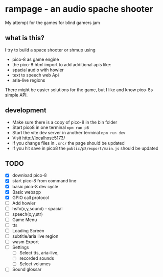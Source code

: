 # rampage - an audio spache shooter  

My attempt for the games for blind gamers jam

## what is this?
I try to build a space shooter or shmup using 
 * pico-8 as game engine
 * the pico-8 html import to add additional apis like:
 * spacial audio with howler
 * text to speech web Api
 * aria-live regions

There might be easier solutions for the game, but I like and know pico-8s simple API. 

## development
 * Make sure there is a copy of pico-8 in the bin folder
 * Start pico8 in one terminal `npm run p8`
 * Start the vite dev server in another terminal `npm run dev`
 * Visit [http://localhost:5173/](http://localhost:5173/)
 * If you change files in `.src/` the page should be updated
 * If you hit save in pico8 the `public/p8/export/main.js` should be updated


## TODO
 * [x] download pico-8
 * [x] start pico-8 from command line
 * [x] basic pico-8 dev cycle
 * [x] Basic webapp
 * [x] GPIO call protocol
 * [ ] Add howler
 * [ ] hsfx(x,y,sound) - spacial
 * [ ] speech(x,y,str)
 * [ ] Game Menu
 * [ ] tts
 * [ ] Loading Screen
 * [ ] subtitle/aria live region
 * [ ] wasm Export 
 * [ ] Settings
   * [ ] Select tts, aria-live, 
   * [ ] recorded sounds
   * [ ] Select volumes
 * [ ] Sound glossar
